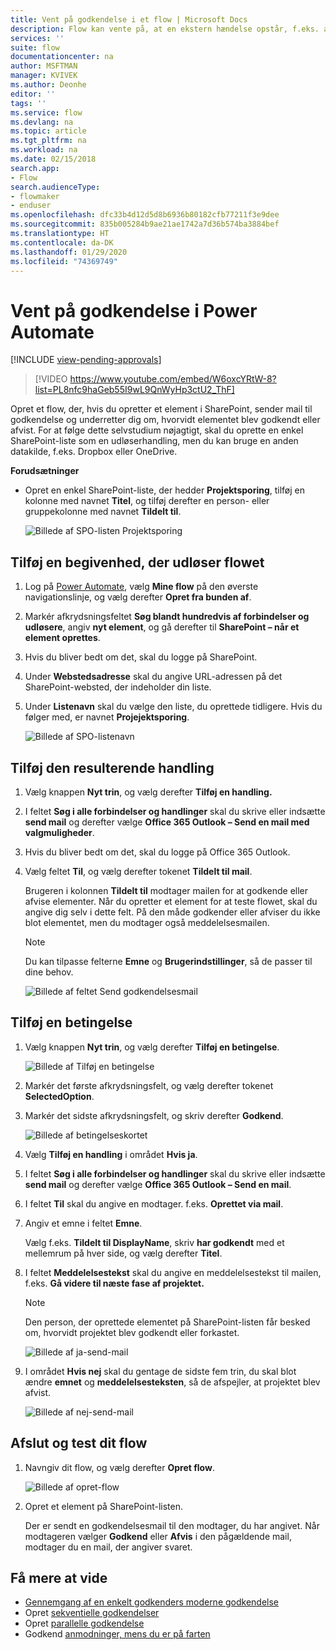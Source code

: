 ```yaml
---
title: Vent på godkendelse i et flow | Microsoft Docs
description: Flow kan vente på, at en ekstern hændelse opstår, f.eks. at en bruger godkender eller afviser en ændring, før der udføres en handling, f.eks. afsendelse af en meddelelse om beslutningen.
services: ''
suite: flow
documentationcenter: na
author: MSFTMAN
manager: KVIVEK
ms.author: Deonhe
editor: ''
tags: ''
ms.service: flow
ms.devlang: na
ms.topic: article
ms.tgt_pltfrm: na
ms.workload: na
ms.date: 02/15/2018
search.app:
- Flow
search.audienceType:
- flowmaker
- enduser
ms.openlocfilehash: dfc33b4d12d5d8b6936b80182cfb77211f3e9dee
ms.sourcegitcommit: 835b005284b9ae21ae1742a7d36b574ba3884bef
ms.translationtype: HT
ms.contentlocale: da-DK
ms.lasthandoff: 01/29/2020
ms.locfileid: "74369749"
---
```

# <a name="wait-for-approval-in-power-automate"></a>Vent på godkendelse i Power Automate
[!INCLUDE [view-pending-approvals](includes/cc-rebrand.md)]

> [!VIDEO https://www.youtube.com/embed/W6oxcYRtW-8?list=PL8nfc9haGeb55I9wL9QnWyHp3ctU2_ThF]
>


Opret et flow, der, hvis du opretter et element i SharePoint, sender mail til godkendelse og underretter dig om, hvorvidt elementet blev godkendt eller afvist. For at følge dette selvstudium nøjagtigt, skal du oprette en enkel SharePoint-liste som en udløserhandling, men du kan bruge en anden datakilde, f.eks. Dropbox eller OneDrive.

**Forudsætninger**

* Opret en enkel SharePoint-liste, der hedder **Projektsporing**, tilføj en kolonne med navnet **Titel**, og tilføj derefter en person- eller gruppekolonne med navnet **Tildelt til**.

   ![Billede af SPO-listen Projektsporing](./media/wait-for-approvals/project-tracker.png)

## <a name="add-an-event-to-trigger-the-flow"></a>Tilføj en begivenhed, der udløser flowet

1. Log på [Power Automate](https://flow.microsoft.com), vælg **Mine flow** på den øverste navigationslinje, og vælg derefter **Opret fra bunden af**.

1. Markér afkrydsningsfeltet **Søg blandt hundredvis af forbindelser og udløsere**, angiv **nyt element**, og gå derefter til **SharePoint – når et element oprettes**.

1. Hvis du bliver bedt om det, skal du logge på SharePoint.
1. Under **Webstedsadresse** skal du angive URL-adressen på det SharePoint-websted, der indeholder din liste.

1. Under **Listenavn** skal du vælge den liste, du oprettede tidligere. Hvis du følger med, er navnet **Projejektsporing**.

    ![Billede af SPO-listenavn](./media/wait-for-approvals/SPO-list-name.png)

## <a name="add-the-resulting-action"></a>Tilføj den resulterende handling

1. Vælg knappen **Nyt trin**, og vælg derefter **Tilføj en handling.**

1. I feltet **Søg i alle forbindelser og handlinger** skal du skrive eller indsætte **send mail** og derefter vælge **Office 365 Outlook – Send en mail med valgmuligheder**.

1. Hvis du bliver bedt om det, skal du logge på Office 365 Outlook.

1. Vælg feltet **Til**, og vælg derefter tokenet **Tildelt til mail**.

    Brugeren i kolonnen **Tildelt til** modtager mailen for at godkende eller afvise elementer. Når du opretter et element for at teste flowet, skal du angive dig selv i dette felt. På den måde godkender eller afviser du ikke blot elementet, men du modtager også meddelelsesmailen.

    > [!NOTE]
    > Du kan tilpasse felterne **Emne** og **Brugerindstillinger**, så de passer til dine behov.

    ![Billede af feltet Send godkendelsesmail](./media/wait-for-approvals/send-approval-email-to.png)

## <a name="add-a-condition"></a>Tilføj en betingelse

1. Vælg knappen **Nyt trin**, og vælg derefter **Tilføj en betingelse**.

    ![Billede af Tilføj en betingelse](./media/wait-for-approvals/add-a-condition.png)
1. Markér det første afkrydsningsfelt, og vælg derefter tokenet **SelectedOption**.
1. Markér det sidste afkrydsningsfelt, og skriv derefter **Godkend**.

    ![Billede af betingelseskortet](./media/wait-for-approvals/condition-card-2.png)

1. Vælg **Tilføj en handling** i området **Hvis ja**.

1. I feltet **Søg i alle forbindelser og handlinger** skal du skrive eller indsætte **send mail** og derefter vælge **Office 365 Outlook – Send en mail**.

1. I feltet **Til** skal du angive en modtager. f.eks. **Oprettet via mail**.

1. Angiv et emne i feltet **Emne**.

    Vælg f.eks. **Tildelt til DisplayName**, skriv **har godkendt** med et mellemrum på hver side, og vælg derefter **Titel**.

1. I feltet **Meddelelsestekst** skal du angive en meddelelsestekst til mailen, f.eks. **Gå videre til næste fase af projektet.**

    > [!NOTE]
    > Den person, der oprettede elementet på SharePoint-listen får besked om, hvorvidt projektet blev godkendt eller forkastet.

    ![Billede af ja-send-mail](./media/wait-for-approvals/if-yes-send-email-card-3.png)

1. I området **Hvis nej** skal du gentage de sidste fem trin, du skal blot ændre **emnet** og **meddelelsesteksten**, så de afspejler, at projektet blev afvist.

     ![Billede af nej-send-mail](./media/wait-for-approvals/no-send-email-2.png)

## <a name="finish-and-test-your-flow"></a>Afslut og test dit flow

1. Navngiv dit flow, og vælg derefter **Opret flow**.

     ![Billede af opret-flow](./media/wait-for-approvals/create-flow.png)
1. Opret et element på SharePoint-listen.

    Der er sendt en godkendelsesmail til den modtager, du har angivet. Når modtageren vælger **Godkend** eller **Afvis** i den pågældende mail, modtager du en mail, der angiver svaret.

## <a name="learn-more"></a>Få mere at vide

* [Gennemgang af en enkelt godkenders moderne godkendelse](modern-approvals.md)
* Opret [sekventielle godkendelser](sequential-modern-approvals.md)
* Opret [parallelle godkendelse](parallel-modern-approvals.md)
* Godkend [anmodninger, mens du er på farten](mobile-approvals.md)
